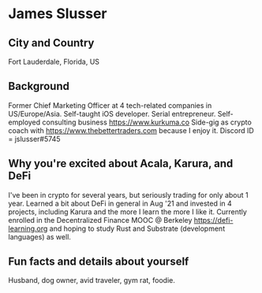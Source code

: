 # James Slusser

## City and Country
Fort Lauderdale, Florida, US
## Background
Former Chief Marketing Officer at 4 tech-related companies in US/Europe/Asia. Self-taught iOS developer.  Serial entrepreneur. Self-employed consulting business https://www.kurkuma.co Side-gig as crypto coach with https://www.thebettertraders.com because I enjoy it.  Discord ID = jslusser#5745
## Why you're excited about Acala, Karura, and DeFi
I've been in crypto for several years, but seriously trading for only about 1 year. Learned a bit about DeFi in general in Aug '21 and invested in 4 projects, including Karura and the more I learn the more I like it.  Currently enrolled in the Decentralized Finance MOOC @ Berkeley https://defi-learning.org and hoping to study Rust and Substrate (development languages) as well.
## Fun facts and details about yourself
Husband, dog owner, avid traveler, gym rat, foodie.
